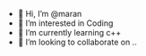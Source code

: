 - 👋 Hi, I’m @maran
- 👀 I’m interested in Coding
- 🌱 I’m currently learning c++
- 💞️ I’m looking to collaborate on .. 

<!---
Marvelmaran/Marvelmaran is a ✨ special ✨ repository because its `README.md` (this file) appears on your GitHub profile.
You can click the Preview link to take a look at your changes.
--->
